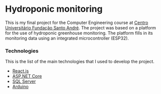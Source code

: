 # Hydroponic monitoring

This is my final project for the Computer Engineering course at [Centro Universitário Fundação Santo André](https://www.fsa.br).
The project was based on a platform for the use of hydroponic greenhouse monitoring. The platform fills in its monitoring data using an integrated microcontroller (ESP32).

### Technologies

This is the list of the main technologies that I used to develop the project.

* [React.js](https://reactjs.org/)
* [ASP.NET Core](https://docs.microsoft.com/en-us/aspnet/core/?view=aspnetcore-3.1)
* [SQL Server](https://docs.microsoft.com/en-us/sql/?view=sql-server-ver15)
* [Arduino](https://www.arduino.cc/en/main/docs)